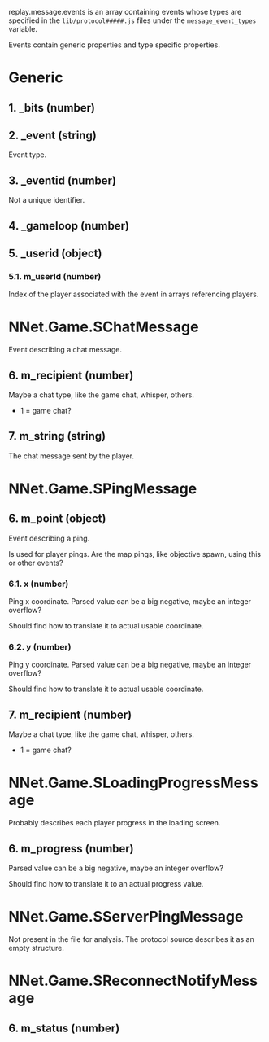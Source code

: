 replay.message.events is an array containing events whose types are specified in the `lib/protocol#####.js` files under the `message_event_types` variable.

Events contain generic properties and type specific properties.

# Generic

## 1. _bits (number)

## 2. _event (string)

Event type.

## 3. _eventid (number)

Not a unique identifier.

## 4. _gameloop (number)

## 5. _userid (object)

### 5.1. m_userId (number)

Index of the player associated with the event in arrays referencing players.

# NNet.Game.SChatMessage

Event describing a chat message.

## 6. m_recipient (number)

Maybe a chat type, like the game chat, whisper, others.

- 1 = game chat?

## 7. m_string (string)

The chat message sent by the player.

# NNet.Game.SPingMessage

## 6. m_point (object)

Event describing a ping.

Is used for player pings. Are the map pings, like objective spawn, using this or other events?

### 6.1. x (number)

Ping x coordinate. Parsed value can be a big negative, maybe an integer overflow?

Should find how to translate it to actual usable coordinate.

### 6.2. y (number)

Ping y coordinate. Parsed value can be a big negative, maybe an integer overflow?

Should find how to translate it to actual usable coordinate.

## 7. m_recipient (number)

Maybe a chat type, like the game chat, whisper, others.

- 1 = game chat?

# NNet.Game.SLoadingProgressMessage

Probably describes each player progress in the loading screen.

## 6. m_progress (number)

Parsed value can be a big negative, maybe an integer overflow?

Should find how to translate it to an actual progress value.

# NNet.Game.SServerPingMessage

Not present in the file for analysis. The protocol source describes it as an empty structure.

# NNet.Game.SReconnectNotifyMessage

## 6. m_status (number)
